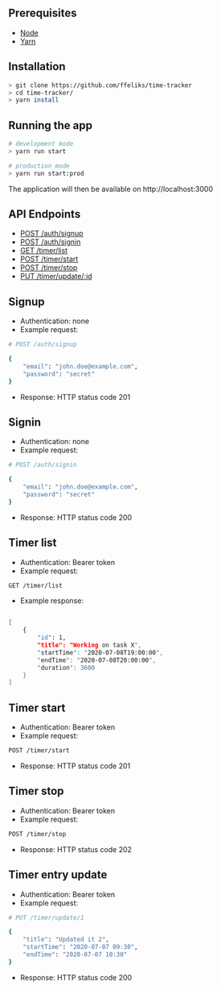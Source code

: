 ## Prerequisites
* [Node](https://nodejs.org/)
* [Yarn](https://yarnpkg.com/)

## Installation
```bash
> git clone https://github.com/ffeliks/time-tracker
> cd time-tracker/
> yarn install
```

## Running the app
```bash
# development mode
> yarn run start

# production mode
> yarn run start:prod
```

The application will then be available on http://localhost:3000

## API Endpoints
 * [POST /auth/signup](#signup)
 * [POST /auth/signin](#signin)
 * [GET /timer/list](#timer-list)
 * [POST /timer/start](#timer-start)
 * [POST /timer/stop](#timer-stop)
 * [PUT /timer/update/:id](#timer-entry-update)

## Signup
* Authentication: none
* Example request:
```bash
# POST /auth/signup

{
    "email": "john.doe@example.com",
    "password": "secret"
}
```
* Response: HTTP status code 201

## Signin
* Authentication: none
* Example request:
```bash
# POST /auth/signin

{
    "email": "john.doe@example.com",
    "password": "secret"
}
```
* Response: HTTP status code 200
## Timer list
* Authentication: Bearer token
* Example request:
```bash
GET /timer/list
```
* Example response:
```bash

[
    {
        "id": 1,
        "title": "Working on task X",
        "startTime": "2020-07-08T19:00:00",
        "endTime": "2020-07-08T20:00:00",
        "duration": 3600
    }
]
```
## Timer start
* Authentication: Bearer token
* Example request:
```bash
POST /timer/start
```
* Response: HTTP status code 201

## Timer stop
* Authentication: Bearer token
* Example request:
```bash
POST /timer/stop
```
* Response: HTTP status code 202
## Timer entry update
* Authentication: Bearer token
* Example request:
```bash
# PUT /timer/update/1

{
    "title": "Updated it 2",
    "startTime": "2020-07-07 09:30",
    "endTime": "2020-07-07 10:30"
}
```
* Response: HTTP status code 200